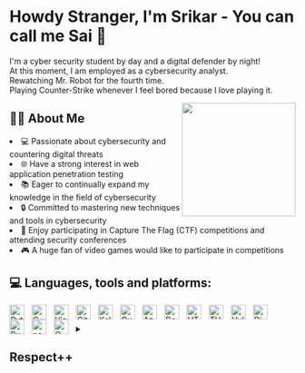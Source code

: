 # Howdy Stranger, I'm Srikar - You can call me Sai 👋

I'm a cyber security student by day and a digital defender by night!  
At this moment, I am employed as a cybersecurity analyst.  
Rewatching Mr. Robot for the fourth time.  
Playing Counter-Strike whenever I feel bored because I love playing it. 

<a href="#"><img align="right" src="https://github.com/K3rn4lP4nic/K3rn4lP4nic/blob/main/Images/dance-hacker-dance.gif" width="200 " height="200" /></a>

## 👨‍💻 About Me
<li>💻 Passionate about cybersecurity and countering digital threats </li>
<li>🌐 Have a strong interest in web application penetration testing</li>
<li>📚 Eager to continually expand my knowledge in the field of cybersecurity</li>
<li>🔒 Committed to mastering new techniques and tools in cybersecurity</li>
<li>🤖 Enjoy participating in Capture The Flag (CTF) competitions &zwnj;and attending security conferences</li>
<li>🎮 A huge fan of video games would like to participate in competitions</li>

## 💻 Languages, tools and platforms:

<img align="left" alt="Python" width="26px" src="https://simpleicons.org/icons/python.svg" style="padding-right:10px;" />
<img align="left" alt="C" width="26px" src="https://simpleicons.org/icons/c.svg" style="padding-right:10px;" />
<img align="left" alt="Visual Studio Code" width="26px" src="https://simpleicons.org/icons/visualstudiocode.svg" style="padding-right:10px;"/>
<img align="left" alt="Git" width="26px" src="https://simpleicons.org/icons/git.svg" style="padding-right:10px;" />
<img align="left" alt="Kali" width="26px" src="https://simpleicons.org/icons/kalilinux.svg" style="padding-right:10px;" />
<img align="left" alt="Qualys" width="26px" src="https://simpleicons.org/icons/qualys.svg" style="padding-right:10px;" />
<img align="left" alt="Azure" width="26px" src="https://simpleicons.org/icons/microsoftazure.svg" style="padding-right:10px;" />
<img align="left" alt="Docker" width="26px" src="https://simpleicons.org/icons/docker.svg" style="padding-right:10px;" />
<img align="left" alt="HTB" width="26px" src="https://simpleicons.org/icons/hackthebox.svg" style="padding-right:10px;" />
<img align="left" alt="THM" width="26px" src="https://simpleicons.org/icons/tryhackme.svg" style="padding-right:10px;" />
<img align="left" alt="Vultr" width="26px" src="https://simpleicons.org/icons/vultr.svg" style="padding-right:10px;" />
<img align="left" alt="Digital Ocean" width="26px" src="https://simpleicons.org/icons/digitalocean.svg" style="padding-right:10px;" />
<img align="left" alt="Burp Suite" width="26px" src="https://visualpharm.com/assets/384/Burp%20Suite-595b40b75ba036ed117d5720.svg" style="padding-right:10px;" />
<img align="left" alt="postman" width="26px" src="https://simpleicons.org/icons/postman.svg" style="padding-right:10px;" />
<img align="left" alt="OWASP" width="26px" src="https://simpleicons.org/icons/owasp.svg" style="padding-right:10px;" />


<br />
<br />


<details>
  <summary><h2>Respect++ </h2></summary>
  Cybersecurity is like a rollercoaster ride – every day is a new adventure! 😎 I seriously can't get enough of this stuff. It's like a puzzle that keeps changing, and I love solving it. In this digital age, I'm just so stoked to be doing what I do. Learning new things, finding those vulnerabilities, and safeguarding our digital environment – it's like being a digital superhero. 💻🦸‍♂️ And let's be honest, the adrenaline rush when you thwart a cyberattack? That feeling is priceless! 👊💥💪 So yeah, cybersecurity rocks my world! 🌐🔒💙
  <br>
     <p align="center"><br>
    <img width="500" height="300" src="https://media.giphy.com/media/l4EpkVLqUj8BI7OV2/giphy.gif" alt="Material Bread logo">
</p>
  </details>

